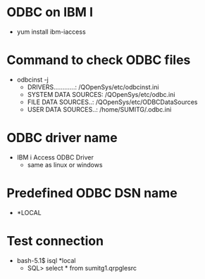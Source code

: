 # ODBC on IBM I

- yum install ibm-iaccess


# Command to check ODBC files
- odbcinst -j
  - DRIVERS............: /QOpenSys/etc/odbcinst.ini
  - SYSTEM DATA SOURCES: /QOpenSys/etc/odbc.ini
  - FILE DATA SOURCES..: /QOpenSys/etc/ODBCDataSources
  - USER DATA SOURCES..: /home/SUMITG/.odbc.ini


# ODBC driver name
-   IBM i Access ODBC Driver
    -   same as linux or windows

# Predefined ODBC DSN name
-  *LOCAL

# Test connection
- bash-5.1$ isql *local 
  - SQL> select * from sumitg1.qrpglesrc


